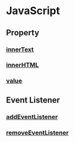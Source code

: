 # JavaScript
## Property
### [innerText](https://developer.mozilla.org/ko/docs/Web/API/HTMLElement/innerText)
### [innerHTML](https://developer.mozilla.org/ko/docs/Web/API/Element/innerHTML)
### [value](https://developer.mozilla.org/en-US/docs/Web/API/HTMLInputElement/value)
## Event Listener
### [addEventListener](https://developer.mozilla.org/ko/docs/Web/API/EventTarget/addEventListener)
### [removeEventListener](https://developer.mozilla.org/ko/docs/Web/API/EventTarget/removeEventListener)
